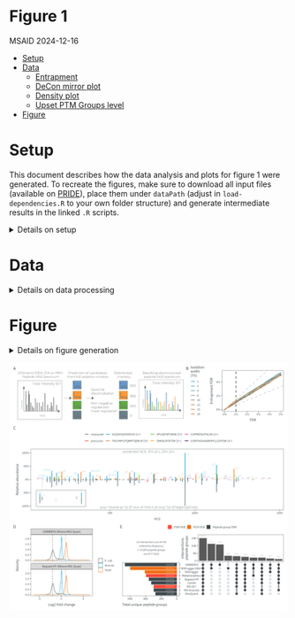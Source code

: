 # Figure 1
MSAID
2024-12-16

- [Setup](#setup)
- [Data](#data)
  - [Entrapment](#entrapment)
  - [DeCon mirror plot](#decon-mirror-plot)
  - [Density plot](#density-plot)
  - [Upset PTM Groups level](#upset-ptm-groups-level)
- [Figure](#figure)

# Setup

This document describes how the data analysis and plots for figure 1
were generated. To recreate the figures, make sure to download all input
files (available on
[PRIDE](https://www.ebi.ac.uk/pride/archive?keyword=PXD053241)), place
them under `dataPath` (adjust in `load-dependencies.R` to your own
folder structure) and generate intermediate results in the linked `.R`
scripts.

<details>
<summary>
Details on setup
</summary>

``` r
suppressMessages(source(here::here("scripts/load-dependencies.R")))
msaid_organism <- c("Human" = msaid_blue, "Yeast" = msaid_orange, "E. coli" = msaid_darkgray)

path <- file.path(here::here(), "figure-1")
figurePath <- file.path(dataPath, "data/figure-1")
```

</details>

# Data

<details>
<summary>
Details on data processing
</summary>

## Entrapment

[R code to generate input file
`figure-1B-entrapment.csv`](figure-1B-entrapment.R)

``` r
mean_efdr <- fread(file.path(figurePath, "figure-1B-entrapment.csv"))
software_levels <- as.character(c(1, 3, 6, 8, 10, 12, 15, 20))
mean_efdr[, SOFTWARE := factor(SOFTWARE, software_levels)]

p_entrapment <- ggplot(mean_efdr, aes(x = Q_VALUE, y = ENTRAPMENT_Q_VALUE, color = SOFTWARE)) +
  geom_abline(intercept = 0, slope = 1, color = msaid_darkgray, linetype = "dashed") +
  geom_abline(intercept = 0, slope = 1.5, alpha = 0.25,
              color = msaid_darkgray, linetype = "dashed") +
  geom_abline(intercept = 0, slope = 2/3, alpha = 0.25,
              color = msaid_darkgray, linetype = "dashed") +
  geom_vline(xintercept = 0.01, color = msaid_darkgray, linetype = "dashed") + 
  geom_line(linewidth = 0.25) +
  scale_x_continuous(labels = label_percent()) +
  scale_y_continuous(labels = label_percent()) +
  scale_color_manual("Isolation\nwidth\n[Th]", values = msaid_gradient_2(8)) +
  guides(color = guide_legend(override.aes = list(linewidth = 0.5))) +
  xlab("FDR") + ylab("Entrapment FDR") + theme(legend.position = "left")
```

## DeCon mirror plot

[R code to generate input file
`scan-115649-decon-mirror.csv`](figure-1CE-decon-mirror-upset.R)

CAVE: Re-running peptide predictions requires a local instance of
INFERYS and the external LFQ benchmark raw file.

``` r
data_sub <- fread(file.path(figurePath, "intermediate/scan-115649-decon-mirror.csv"))
rawScans <- 115649L
rawPath <- file.path(dataPath, "_external-raw-files/LFQ_Bench_human/LFQ_Orbitrap_DDA_Human_01.raw")

dt_spectra <-
  plotMirror(dataTable = data_sub,
             rawSample = "CHIMERYS_1",
             rawPath = rawPath,
             rawScans = rawScans,
             outputPath = path,
             loadPredictions = T,
             rawActivation = "HCD",
             ppmShift = -0.70,
             ppmTolerance = 17.47,
             inferysApi = "localhost:8081",
             inferysModel = "inferys_3.0.0_fragmentation",
             quiet = T)

#generate plotting data object for export
fwrite(dt_spectra$spectra, file.path(figurePath, "figure-1C-decon-mirror.csv"))

#mirror plot inset
dt_inset <- dt_spectra$spectra[mz_recal>129 & mz_recal<148]
spec_color <- c(msaid_gray, msaid_red, msaid_col[-6], viridis(1))
ptm_label <- data_sub[order(-score_coefficient_normalized), paste0(ptm, " (", charge, "+)")]
names(spec_color) <- c("measured", "precursor", ptm_label)
dt_inset[!is.na(annotation), annotationMax := ifelse(fraction_end==max(fraction_end), annotation, NA), by=mz]

p_inset <- ggplot(dt_inset, aes(x=mz, xend=mz, color=label, label=annotationMax)) +
  geom_segment(data = dt_inset[is_truncated==F],
               aes(alpha=is_identified, y=fraction_start, yend=fraction_end), show.legend = F) +
  geom_segment(data = dt_inset[is_truncated==T],
               aes(alpha=is_identified, y=fraction_start, yend=fraction_end),
               arrow = arrow(length = unit(0.1, "inches")), show.legend = F) +
  geom_text_repel(aes(y=fraction_end),
                  family = "Montserrat Light", size = 3/.pt, show.legend = F,
                  na.rm = T, nudge_y = 0.01, box.padding = 0.05, max.overlaps = 8,
                  segment.size = 0.2, segment.alpha = 0.5,
                  segment.linetype = "dashed", ylim = c(0, 1)) +
  xlab("m/z") + ylab("Relative abundance") + xlim(c(128.5, 148)) +
  scale_color_manual("", values = spec_color) +
  scale_alpha_manual(guide = "none", values = c("TRUE" = 1, "FALSE" = 0.2)) +
  scale_y_continuous(labels = function(x) label_percent()(abs(x)),
                     limits = dt_inset[, range(fraction_end)]*4/3) +
  theme(legend.position = "none",
        axis.ticks = element_blank(),
        axis.title.x = element_blank(),
        axis.title.y = element_blank(),
        axis.text = element_blank(),
        rect = element_blank())
#p_inset
p_mirror_inset <- dt_spectra$plots$`115649` +
  inset_element(p_inset, left = 0.01, bottom = 0.01, right = 0.225, top = 0.425)
```

TIC contribution for mention in the paper text

CAVE: the package `rawrr` requires installation before first use, please
refer to the package manual

``` r
dt_scan <- readSpectrum(rawPath, rawScans)
format(dt_scan[[1]]$TIC, scientific = T)
data_sub[order(score_coefficient_normalized), .(round(score_coefficient_normalized*100, 0))]
```

## Density plot

[R code to generate input file
`figure-1D-density.csv`](figure-1D-density.R)

``` r
dtOrg <- fread(file.path(figurePath, "figure-1D-density.csv"))
dtOrg <- dtOrg[hasMethionine=="no Met"]
organismLabels <- c("E. coli", "Human", "Yeast")
organismRatios <- setNames(log2(c(0.25, 1, 2)), organismLabels)
dtOrg[, organism := factor(organism, organismLabels)]
contrastLevels <- c("CHIMERYS (Minora MS1 Quan)", "Sequest-HT (Minora MS1 Quan)")
contrastLabels <- c("CHIMERYS (Minora MS1 Quan)", "Sequest HT (Minora MS1 Quan)")
dtOrg[, contrastLabel := factor(contrastLabel, contrastLevels, contrastLabels)]
dtMaLines <- data.table(YINTERCEPT = organismRatios, organism = factor(organismLabels))

p_org <- ggplot(dtOrg, aes(x=ratio, color=organism)) +
  geom_density(linewidth=0.25) +
  geom_vline(data=dtMaLines, aes(xintercept=YINTERCEPT, color=organism),
             linetype = "dashed", linewidth = 0.25, show.legend = F) +
  scale_color_manual(NULL, values = msaid_organism) +
  scale_x_continuous(breaks = pretty_breaks()) +
  guides(fill = guide_legend(override.aes = list(color = NA, size = 2))) +
  facet_wrap(vars(contrastLabel), ncol = 1) +
  xlab("Log2 fold change") + ylab("Density") +
  theme(legend.position = "right", plot.background = element_rect(fill = "transparent", colour = NA))
```

## Upset PTM Groups level

[R code to generate input file
`figure-1E-upset.csv`](figure-1CE-decon-mirror-upset.R)

``` r
#subset data for upset plot
data_upset <- fread(file.path(figurePath, "figure-1E-upset.csv"))
conditionLevels <- c("CHIMERYS", "Comet", "MSAmanda", "MSGFplus", "MSFragger",
                     "MSFragger-DDAplus", "MaxQuant", "Metamorpheus", "SequestHT")
conditionLabels <- c("CHIMERYS", "Comet", "MS Amanda", "MS-GF+", "MSFragger",
                     "MSFragger DDA+", "MaxQuant", "Metamorpheus", "Sequest HT")
data_upset[, condition := factor(condition, conditionLevels, conditionLabels)]
data_upset[, level := factor(level, c("PSM-level FDR", "PCM-level FDR", "PTM group-level FDR"),
                             c("PSM FDR", "PCM FDR", "Peptide group FDR"))]

groupFillColors <- c("PSM FDR" = msaid_red,
                     "PCM FDR" = msaid_orange,
                     "Peptide group FDR" = msaid_darkgray)
fill_color <- data_upset[, level[1], by = condition]$V1
names(fill_color) <- data_upset[, level[1], by = condition]$condition

p_upset <- plotUpset(dataTable = data_upset,
                     groupColumn = "condition",
                     observationColumn = "ptm_group_J",
                     observationLabel = "peptide groups",
                     groupFillColumn = "level",
                     groupFillColors = groupFillColors,
                     labelDistance = c(0.05, 0.1),
                     labelSize = c(5L, 3L),
                     plotRelativeWidths = c(0.4, -0.2, 0.6),
                     plotRelativeHeights = c(0.45, -0.2, 0.55),
                     labelType = "total inside",
                     orderUpset = "frequency",
                     maxIntersections = 10L)
# ggsave2(file.path(path, "bar_upset_ptmGroup.pdf"), plot = p_upset,
#         width = 90, height = 50, units = "mm", device = cairo_pdf)

dtGuide <- data_upset[, .N, keyby=level]

p_upset_guide <- ggplot(dtGuide, aes(x=level, y=N, fill=level)) +
  geom_bar(stat = "identity") +
  scale_fill_manual(NULL, values = groupFillColors) +
  theme(legend.position = "top")

p_upset_guide <-
  plot_grid(get_plot_component(p_upset_guide, 'guide-box-top', return_all = TRUE))
```

</details>

# Figure

<details>
<summary>
Details on figure generation
</summary>

``` r
p_workflow <- image_ggplot2(image_read(file.path(path, "workflow-schema-2024-06-01.pdf"),
                                       density = 600))
p_design <- "AAAABB\nCCCCCC\nDDEEEE"

p_DDA <- free(p_workflow) + p_entrapment + p_mirror_inset + p_org + p_upset +
  plot_layout(heights = c(1, 1.5, 1.5), design = p_design, guides = "keep") +
  plot_annotation(tag_levels = list(c("A", "B", "C", "", "D", "E")))

p_DDA <- p_DDA +
  inset_element(p_upset_guide, left = 0.7, bottom = 0.95, right = 0.3, top = 0.95, align_to = "full")

suppressWarnings(ggsave2(file.path(path, "figure-1.pdf"), plot = p_DDA,
                         width = 180, height = 160, units = "mm", device = cairo_pdf))
suppressWarnings(ggsave2(file.path(path, "figure-1.png"), plot = p_DDA,
                         width = 180, height = 160, units = "mm"))
```

</details>

![figure-1](figure-1.png)
